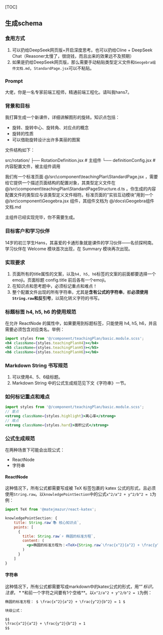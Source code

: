 [TOC]

## 生成schema

### 食用方式

1. 可以扔给DeepSeek网页版+开启深度思考。也可以扔给Cline + DeepSeek Chat（Reasoner太慢了，很烧钱，而且出来的效果远不及预期）
2. 如果是扔给DeepSeek网页版，那么需要手动粘贴类型定义文件和`Geogebra组件文档.md`，`StandardPage.jsx`可以不粘贴。

### Prompt

大佬，你是一名专家前端工程师，精通前端工程化。请叫我hans7。

### 背景和目标

我打算生成一个新课件，详细讲解图形的旋转。知识点包括：

- 旋转、旋转中心、旋转角、对应点的概念
- 旋转的性质
- 可以借助旋转设计出许多美丽的图案

文件结构如下：

src/rotation/
├── RotationDefinition.jsx # 主组件
└── definitionConfig.jsx   # 内容配置文件，被主组件调用

我们有一个标准页面 @/src\component\teachingPlan\StandardPage.jsx ，需要给它提供一个描述页面结构的配置对象，其类型定义文件在 @/src\component\teachingPlan\StandardPageStructure.d.ts 。你生成的内容配置文件的类型应与该类型定义文件相符。标准页面的“实验互动模块”用到一个 @/src\component\Geogebra.jsx 组件，其组件文档为 @/docs\Geogebra组件文档.md

主组件已经实现完毕，你不需要生成。

### 目标客户和学习伙伴

14岁的初三学生Hans，其喜爱的卡通形象就是课件的学习伙伴——名侦探柯南。学习伙伴在 Welcome 模块首次出现，在 Summary 模块再次出现。

### 实现要求

1. 页面所有的title属性的文案，以及`h4, h5, h6`标签的文案的前面都要选择一个emoji。页面标题 config.title 前后各有一个emoji。
2. 在知识点和思考题中，必须标记重点和难点！
3. 整个配置文件出现的所有字符串，尤其是**含有公式的字符串**，都**必须使用`String.raw`和反引号**，以简化转义字符的书写。

### 标题标签 h4, h5, h6 的使用规范

在允许 ReactNode 的属性中，如果要用到标题标签，只能使用 h4, h5, h6，并且需要必须包含对应类名。举例：

```jsx
import styles from '@/component/teachingPlan/basic.module.scss';
<h4 className={styles.teachingPlanH4}></h4>
<h5 className={styles.teachingPlanH5}></h5>
<h6 className={styles.teachingPlanH6}></h6>
```

### Markdown String 书写规范

1. 可以使用4、5、6级标题。
2. Markdown String 中的公式生成规范见下文《字符串》一节。

### 如何标记重点和难点

```jsx
import styles from '@/component/teachingPlan/basic.module.scss';
// 重点
<strong className={styles.highlight}>离心率</strong>
// 难点
<strong className={styles.hard}>面积公式</strong>
```

### 公式生成规范

在两种场景下可能会出现公式：

- ReactNode
- 字符串

#### ReactNode

这种情况下，所有公式都需要写成被 TeX 标签包裹的 katex 公式的形式，且必须使用`String.raw`。以`knowledgePointSection`中的公式`x^2/a^2 + y^2/b^2 = 1`为例：

```jsx
import TeX from '@matejmazur/react-katex';

knowledgePointSection: {
    title: String.raw`📚 核心知识点`,
    points: [
      {
        title: String.raw`⚡ 椭圆的标准方程`,
        content: (
          <p>椭圆的标准方程为：<TeX>{String.raw`\frac{x^2}{a^2} + \frac{y^2}{b^2} = 1`}</TeX></p>
        )
      }
    ]
}
```

#### 字符串

这种情况下，所有公式都需要写成markdown中的katex公式的形式，用“$”标识，注意，**$和前一个字符之间要有1个空格**。以`x^2/a^2 + y^2/b^2 = 1`为例：

```markdown
椭圆的标准方程： $ \frac{x^2}{a^2} + \frac{y^2}{b^2} = 1 $

块级公式：

$$
\frac{x^2}{a^2} + \frac{y^2}{b^2} = 1
$$
```
